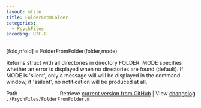 ```yaml
---
layout: mfile
title: FolderFromFolder
categories:
  - PsychFiles
encoding: UTF-8
---
```


\[fold,nfold\] = FolderFromFolder\(folder,mode\)

Returns struct with all directories in directory FOLDER.
MODE specifies whether an error is displayed when no directories are
found \(default\). If MODE is 'silent', only a message will will be
displayed in the command window, if 'ssilent', no notification will be
produced at all.


<div class="code_header" style="text-align:right;">
  <span style="float:left;">Path&nbsp;&nbsp;</span> <span class="counter">Retrieve <a href=
  "https://raw.github.com/Psychtoolbox-3/Psychtoolbox-3/beta/./PsychFiles/FolderFromFolder.m">current version from GitHub</a> | View <a href=
  "https://github.com/Psychtoolbox-3/Psychtoolbox-3/commits/beta/./PsychFiles/FolderFromFolder.m">changelog</a></span>
</div>
<div class="code">
  <code>./PsychFiles/FolderFromFolder.m</code>
</div>
